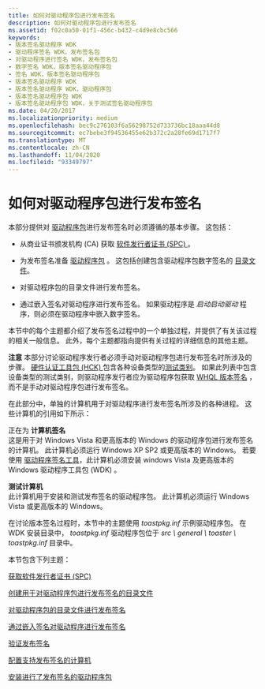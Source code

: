 ```yaml
---
title: 如何对驱动程序包进行发布签名
description: 如何对驱动程序包进行发布签名
ms.assetid: f02c0a50-01f1-456c-b432-c4d9e8cbc566
keywords:
- 版本签名驱动程序 WDK
- 驱动程序签名 WDK，发布签名包
- 对驱动程序进行签名 WDK，发布签名包
- 数字签名 WDK，版本签名驱动程序包
- 签名 WDK，版本签名驱动程序包
- 版本签名驱动程序 WDK
- 版本签名驱动程序 WDK，驱动程序包
- 版本签名驱动程序包 WDK
- 版本签名驱动程序包 WDK，关于测试签名驱动程序包
ms.date: 04/20/2017
ms.localizationpriority: medium
ms.openlocfilehash: bec9c276103f6a56298752d733736bc18aaa44d8
ms.sourcegitcommit: ec7bebe3f94536455e62b372c2a28fe69d1717f7
ms.translationtype: MT
ms.contentlocale: zh-CN
ms.lasthandoff: 11/04/2020
ms.locfileid: "93349797"
---
```

# <a name="how-to-release-sign-a-driver-package"></a>如何对驱动程序包进行发布签名


本部分提供对 [驱动程序包](driver-packages.md)进行发布签名时必须遵循的基本步骤。 这包括：

-   从商业证书颁发机构 (CA) 获取 [软件发行者证书 (SPC) ](software-publisher-certificate.md) 。

-   为发布签名准备 [驱动程序包](driver-packages.md) 。 这包括创建包含驱动程序包数字签名的 [目录文件](catalog-files.md)。

-   对驱动程序包的目录文件进行发布签名。

-   通过嵌入签名对驱动程序进行发布签名。 如果驱动程序是 *启动启动驱动* 程序，则必须在驱动程序中嵌入数字签名。

本节中的每个主题都介绍了发布签名过程中的一个单独过程，并提供了有关该过程的相关一般信息。 此外，每个主题都指向提供有关过程的详细信息的其他主题。

**注意**  本部分讨论驱动程序发行者必须手动对驱动程序包进行发布签名时所涉及的步骤。 [硬件认证工具包 (HCK) ](/previous-versions/windows/hardware/hck/jj124227(v=vs.85))包含各种设备类型的[测试类别](/windows-hardware/test/hlk/)。 如果此列表中包含设备类型的测试类别，则驱动程序发行者应为驱动程序包获取 [WHQL 版本签名](whql-release-signature.md) ，而不是手动对驱动程序包进行发布签名。

 

在此部分中，单独的计算机用于对驱动程序进行发布签名所涉及的各种进程。 这些计算机的引用如下所示：

<a href="" id="--------signing-computer"></a>正在为 **计算机签名**  
这是用于对 Windows Vista 和更高版本的 Windows 的驱动程序包进行发布签名的计算机。 此计算机必须运行 Windows XP SP2 或更高版本的 Windows。 若要使用 [驱动程序签名工具](../devtest/tools-for-signing-drivers.md)，此计算机必须安装 windows Vista 及更高版本的 Windows 驱动程序工具包 (WDK) 。

<a href="" id="test-computer"></a>**测试计算机**  
此计算机用于安装和测试发布签名的驱动程序包。 此计算机必须运行 Windows Vista 或更高版本的 Windows。

在讨论版本签名过程时，本节中的主题使用 *toastpkg.inf* 示例驱动程序包。 在 WDK 安装目录中， *toastpkg.inf* 驱动程序包位于 *src \\ general \\ toaster \\ toastpkg.inf* 目录中。

本节包含下列主题：

[获取软件发行者证书 (SPC)](obtaining-a-software-publisher-certificate--spc-.md)

[创建用于对驱动程序包进行发布签名的目录文件](creating-a-catalog-file-for-release-signing-a-driver-package.md)

[对驱动程序包的目录文件进行发布签名](release-signing-a-driver-package-s-catalog-file.md)

[通过嵌入签名对驱动程序进行发布签名](release-signing-a-driver-through-an-embedded-signature.md)

[验证发布签名](verifying-the-release-signature.md)

[配置支持发布签名的计算机](configuring-a-computer-to-support-release-signing.md)

[安装进行了发布签名的驱动程序包](installing-a-release-signed-driver-package.md)